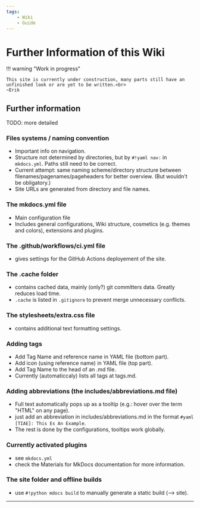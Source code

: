 ```yaml
---
tags:
    - Wiki
    - Guide
---
```


# Further Information of this Wiki

!!! warning "Work in progress"

    This site is currently under construction, many parts still have an unfinished look or are yet to be written.<br>
    ~Erik


## Further information

TODO: more detailed

### Files systems / naming convention
- Important info on navigation.
- Structure not determined by directories, but by `#!yaml nav:` in `mkdocs.yml`. Paths still need to be correct.
- Current attempt: same naming scheme/directory structure between filenames/pagenames/pageheaders for better overview. (But wouldn't be obligatory.)
- Site URLs are generated from directory and file names.

### The mkdocs.yml file
- Main configuration file
- Includes general configurations, Wiki structure, cosmetics (e.g. themes and colors), extensions and plugins.


### The .github/workflows/ci.yml file
- gives settings for the GitHub Actions deployement of the site.

### The .cache folder
- contains cached data, mainly (only?) git committers data. Greatly reduces load time.
- `.cache` is listed in `.gitignore` to prevent merge unnecessary conflicts.

### The stylesheets/extra.css file
- contains additional text formatting settings.

### Adding tags
- Add Tag Name and reference name in YAML file (bottom part).
- Add icon (using reference name) in YAML file (top part).
- Add Tag Name to the head of an .md file.
- Currently (automaticcaly) lists all tags at tags.md.

### Adding abbreviations (the includes/abbreviations.md file)
- Full text automatically pops up as a tooltip (e.g.: hover over the term "HTML" on any page).
- just add an abbreviation in includes/abbreviations.md in the format `#yaml [TIAE]: This Es An Example`.
- The rest is done by the configurations, tooltips work globally.


### Currently activated plugins
- see `mkdocs.yml`
- check the Materials for MkDocs documentation for more information.

### The site folder and offline builds
- use `#!python mdocs build` to manually generate a static build (--> site).

---
